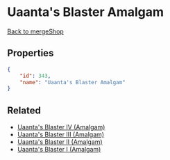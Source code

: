 # Uaanta's Blaster Amalgam

<no description available>

[Back to mergeShop](../merge-shops.md)

## Properties

```json
{
    "id": 343,
    "name": "Uaanta's Blaster Amalgam"
}
```

## Related

- [Uaanta's Blaster IV (Amalgam)](../items/20227-uaanta-s-blaster-iv-amalgam.md)
- [Uaanta's Blaster III (Amalgam)](../items/20226-uaanta-s-blaster-iii-amalgam.md)
- [Uaanta's Blaster II (Amalgam)](../items/20225-uaanta-s-blaster-ii-amalgam.md)
- [Uaanta's Blaster I (Amalgam)](../items/20224-uaanta-s-blaster-i-amalgam.md)

